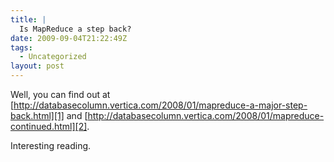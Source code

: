 ```yaml
---
title: |
  Is MapReduce a step back?
date: 2009-09-04T21:22:49Z
tags:
  - Uncategorized
layout: post
---
```

Well, you can find out at [http://databasecolumn.vertica.com/2008/01/mapreduce-a-major-step-back.html][1] and [http://databasecolumn.vertica.com/2008/01/mapreduce-continued.html][2].

Interesting reading.

[1]: http://databasecolumn.vertica.com/2008/01/mapreduce-a-major-step-back.html
[2]: http://databasecolumn.vertica.com/2008/01/mapreduce-continued.html